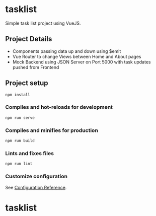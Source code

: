 # tasklist

Simple task list project using VueJS. 

## Project Details

- Components passing data up and down using $emit
- Vue Router to change Views between Home and About pages
- Mock Backend using JSON Server on Port 5000 with task updates pushed from Frontend

## Project setup
```
npm install
```

### Compiles and hot-reloads for development
```
npm run serve
```

### Compiles and minifies for production
```
npm run build
```

### Lints and fixes files
```
npm run lint
```

### Customize configuration
See [Configuration Reference](https://cli.vuejs.org/config/).
# tasklist


